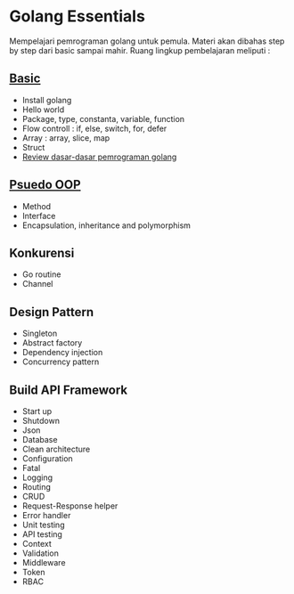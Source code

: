 # Golang Essentials
Mempelajari pemrograman golang untuk pemula. Materi akan dibahas step by step dari basic sampai mahir. Ruang lingkup pembelajaran meliputi :

## [Basic](https://github.com/jacky-htg/golang-essentials/blob/master/basic.md)
- Install golang
- Hello world
- Package, type, constanta, variable, function
- Flow controll : if, else, switch, for, defer
- Array : array, slice, map
- Struct
- [Review dasar-dasar pemrograman golang](https://github.com/jacky-htg/golang-essentials/blob/master/review_basic.md)

## [Psuedo OOP](https://github.com/jacky-htg/golang-essentials/blob/master/pseudo_oop.md)
- Method
- Interface
- Encapsulation, inheritance and polymorphism

## Konkurensi
- Go routine
- Channel

## Design Pattern
- Singleton
- Abstract factory
- Dependency injection
- Concurrency pattern

## Build API Framework
- Start up
- Shutdown
- Json
- Database
- Clean architecture
- Configuration
- Fatal
- Logging
- Routing
- CRUD
- Request-Response helper
- Error handler
- Unit testing
- API testing
- Context
- Validation
- Middleware
- Token
- RBAC
